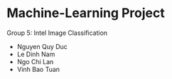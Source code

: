 # Machine-Learning Project
Group 5: Intel Image Classification
- Nguyen Quy Duc
- Le Dinh Nam
- Ngo Chi Lan
- Vinh Bao Tuan
